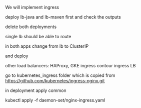 We will implement ingress

deploy lb-java and lb-maven first and check the outputs

delete both deployments

single lb should be able to route

in both apps change from lb to ClusterIP

and deploy


other load balancers:
HAProxy,
GKE ingress
contour
ingress LB



go to kubernetes_ingress folder which is copied from https://github.com/kubernetes/ingress-nginx.git

in deployment apply common

kubectl apply -f daemon-set/nginx-ingress.yaml
